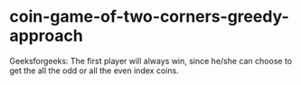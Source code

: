# coin-game-of-two-corners-greedy-approach

Geeksforgeeks: The first player will always win, since he/she can choose to get the all the odd or all the even index coins.

